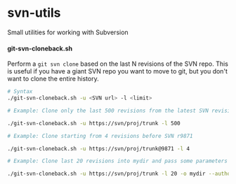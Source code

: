 # svn-utils
Small utilities for working with Subversion

#### git-svn-cloneback.sh
Perform a `git svn clone` based on the last N revisions of the SVN repo.  This is useful if you have a giant SVN repo you want to move to git, but you don't want to clone the entire history.
```bash    
# Syntax
./git-svn-cloneback.sh -u <SVN url> -l <limit>

# Example: Clone only the last 500 revisions from the latest SVN revision

./git-svn-cloneback.sh -u https://svn/proj/trunk -l 500

# Example: Clone starting from 4 revisions before SVN r9871

./git-svn-cloneback.sh -u https://svn/proj/trunk@9871 -l 4

# Example: Clone last 20 revisions into mydir and pass some parameters to the clone

./git-svn-cloneback.sh -u https://svn/proj/trunk -l 20 -o mydir --authors-file=svn-auth.txt
```
